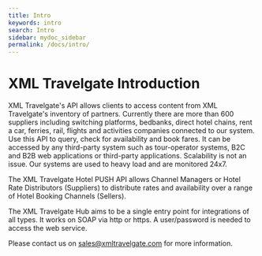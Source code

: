 ```yaml
---
title: Intro
keywords: intro
search: Intro
sidebar: mydoc_sidebar
permalink: /docs/intro/
---
```


# XML Travelgate Introduction


XML Travelgate's API allows clients to access content from
XML Travelgate's inventory of partners. Currently there are more than
600 suppliers including switching platforms, bedbanks, direct hotel
chains, rent a car, ferries, rail, flights and activities companies
connected to our system. Use this API to query, check for availability
and book fares. It can be accessed by any third-party system such as
tour-operator systems, B2C and B2B web applications or third-party
applications. Scalability is not an issue. Our systems are used to heavy
load and are monitored 24x7.

The XML Travelgate Hotel PUSH API allows Channel Managers or Hotel Rate
Distributors (Suppliers) to distribute rates and availability over a
range of Hotel Booking Channels (Sellers).

The XML Travelgate Hub aims to be a single entry point for integrations
of all types. It works on SOAP via http or https. A user/password is
needed to access the web service.



Please contact us on <sales@xmltravelgate.com> for more
information.


